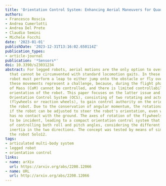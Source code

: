```yaml
---
title: 'Orientation Control System: Enhancing Aerial Maneuvers for Quadruped Robots'
authors:
- Francesco Roscia
- Andrea Cumerlotti
- Andrea Del Prete
- Claudio Semini
- Michele Focchi
date: '2023-01-01'
publishDate: '2023-12-31T13:16:02.650114Z'
publication_types:
- article-journal
publication: '*Sensors*'
doi: 10.3390/s23031234
abstract: For legged robots, aerial motions are the only option to overpass obstacles
  that cannot be circumvented with standard locomotion gaits. In these cases, the
  robot must perform a leap to either jump onto the obstacle or fly over it. However,
  these movements represent a challenge, because, during the flight phase, the Center
  of Mass (CoM) cannot be controlled, and there is limited controllability over the
  orientation of the robot. This paper focuses on the latter issue and proposes an
  Orientation Control System (OCS), consisting of two rotating and actuated masses
  (flywheels or reaction wheels), to gain control authority on the orientation of
  the robot. Due to the conservation of angular momentum, the rotational velocity
  if the robot can be adjusted to steer the robot's orientation, even when the robot
  has no contact with the ground. The axes of rotation of the flywheels are designed
  to be incident, leading to a compact orientation control system that is capable
  of controlling both roll and pitch angles, considering the different moments of
  inertia in the two directions. The concept was tested by means of simulations on
  the robot Solo12.
tags:
- articulated multi-body system
- legged robot
- orientation control
links:
- name: arXiv
  url: https://arxiv.org/abs/2208.12066
- name: URL
  url: http://arxiv.org/abs/2208.12066
---
```

